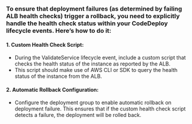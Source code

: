 ### To ensure that deployment failures (as determined by failing ALB health checks) trigger a rollback, you need to explicitly handle the health check status within your CodeDeploy lifecycle events. Here’s how to do it:

#### 1. Custom Health Check Script:

- During the ValidateService lifecycle event, include a custom script that checks the health status of the instance as reported by the ALB.
- This script should make use of AWS CLI or SDK to query the health status of the instance from the ALB.

#### 2. Automatic Rollback Configuration:

- Configure the deployment group to enable automatic rollback on deployment failure. This ensures that if the custom health check script detects a failure, the deployment will be rolled back.
